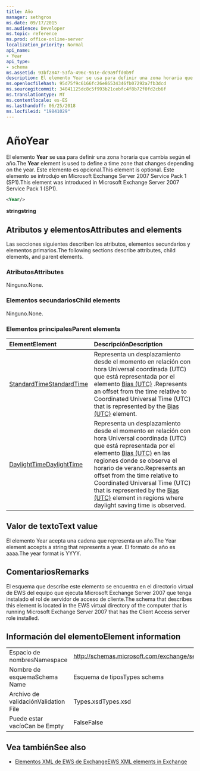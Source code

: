 ```yaml
---
title: Año
manager: sethgros
ms.date: 09/17/2015
ms.audience: Developer
ms.topic: reference
ms.prod: office-online-server
localization_priority: Normal
api_name:
- Year
api_type:
- schema
ms.assetid: 93bf2847-53fa-496c-9a1e-dc9a9ffd0b9f
description: El elemento Year se usa para definir una zona horaria que cambia según el año. Este elemento es opcional. Este elemento se introdujo en Microsoft Exchange Server 2007 Service Pack 1 (SP1).
ms.openlocfilehash: 95d75f9c6166fc26e86534346fb07292a7fb3dcd
ms.sourcegitcommit: 34041125dc8c5f993b21cebfc4f8b72f0fd2cb6f
ms.translationtype: MT
ms.contentlocale: es-ES
ms.lasthandoff: 06/25/2018
ms.locfileid: "19841029"
---
```

# <a name="year"></a><span data-ttu-id="2f14d-105">Año</span><span class="sxs-lookup"><span data-stu-id="2f14d-105">Year</span></span>

<span data-ttu-id="2f14d-106">El elemento **Year** se usa para definir una zona horaria que cambia según el año.</span><span class="sxs-lookup"><span data-stu-id="2f14d-106">The **Year** element is used to define a time zone that changes depending on the year.</span></span> <span data-ttu-id="2f14d-107">Este elemento es opcional.</span><span class="sxs-lookup"><span data-stu-id="2f14d-107">This element is optional.</span></span> <span data-ttu-id="2f14d-108">Este elemento se introdujo en Microsoft Exchange Server 2007 Service Pack 1 (SP1).</span><span class="sxs-lookup"><span data-stu-id="2f14d-108">This element was introduced in Microsoft Exchange Server 2007 Service Pack 1 (SP1).</span></span> 
  
```xml
<Year/>
```

<span data-ttu-id="2f14d-109">**string**</span><span class="sxs-lookup"><span data-stu-id="2f14d-109">**string**</span></span>

## <a name="attributes-and-elements"></a><span data-ttu-id="2f14d-110">Atributos y elementos</span><span class="sxs-lookup"><span data-stu-id="2f14d-110">Attributes and elements</span></span>

<span data-ttu-id="2f14d-111">Las secciones siguientes describen los atributos, elementos secundarios y elementos primarios.</span><span class="sxs-lookup"><span data-stu-id="2f14d-111">The following sections describe attributes, child elements, and parent elements.</span></span>
  
### <a name="attributes"></a><span data-ttu-id="2f14d-112">Atributos</span><span class="sxs-lookup"><span data-stu-id="2f14d-112">Attributes</span></span>

<span data-ttu-id="2f14d-113">Ninguno.</span><span class="sxs-lookup"><span data-stu-id="2f14d-113">None.</span></span>
  
### <a name="child-elements"></a><span data-ttu-id="2f14d-114">Elementos secundarios</span><span class="sxs-lookup"><span data-stu-id="2f14d-114">Child elements</span></span>

<span data-ttu-id="2f14d-115">Ninguno.</span><span class="sxs-lookup"><span data-stu-id="2f14d-115">None.</span></span>
  
### <a name="parent-elements"></a><span data-ttu-id="2f14d-116">Elementos principales</span><span class="sxs-lookup"><span data-stu-id="2f14d-116">Parent elements</span></span>

|<span data-ttu-id="2f14d-117">**Element**</span><span class="sxs-lookup"><span data-stu-id="2f14d-117">**Element**</span></span>|<span data-ttu-id="2f14d-118">**Descripción**</span><span class="sxs-lookup"><span data-stu-id="2f14d-118">**Description**</span></span>|
|:-----|:-----|
|[<span data-ttu-id="2f14d-119">StandardTime</span><span class="sxs-lookup"><span data-stu-id="2f14d-119">StandardTime</span></span>](standardtime.md) <br/> |<span data-ttu-id="2f14d-120">Representa un desplazamiento desde el momento en relación con hora Universal coordinada (UTC) que está representada por el elemento [Bias (UTC)](bias-utc.md) .</span><span class="sxs-lookup"><span data-stu-id="2f14d-120">Represents an offset from the time relative to Coordinated Universal Time (UTC) that is represented by the [Bias (UTC)](bias-utc.md) element.</span></span>  <br/> |
|[<span data-ttu-id="2f14d-121">DaylightTime</span><span class="sxs-lookup"><span data-stu-id="2f14d-121">DaylightTime</span></span>](daylighttime.md) <br/> |<span data-ttu-id="2f14d-122">Representa un desplazamiento desde el momento en relación con hora Universal coordinada (UTC) que está representada por el elemento [Bias (UTC)](bias-utc.md) en las regiones donde se observa el horario de verano.</span><span class="sxs-lookup"><span data-stu-id="2f14d-122">Represents an offset from the time relative to Coordinated Universal Time (UTC) that is represented by the [Bias (UTC)](bias-utc.md) element in regions where daylight saving time is observed.</span></span>  <br/> |
   
## <a name="text-value"></a><span data-ttu-id="2f14d-123">Valor de texto</span><span class="sxs-lookup"><span data-stu-id="2f14d-123">Text value</span></span>

<span data-ttu-id="2f14d-124">El elemento Year acepta una cadena que representa un año.</span><span class="sxs-lookup"><span data-stu-id="2f14d-124">The Year element accepts a string that represents a year.</span></span> <span data-ttu-id="2f14d-125">El formato de año es aaaa.</span><span class="sxs-lookup"><span data-stu-id="2f14d-125">The year format is YYYY.</span></span>
  
## <a name="remarks"></a><span data-ttu-id="2f14d-126">Comentarios</span><span class="sxs-lookup"><span data-stu-id="2f14d-126">Remarks</span></span>

<span data-ttu-id="2f14d-127">El esquema que describe este elemento se encuentra en el directorio virtual de EWS del equipo que ejecuta Microsoft Exchange Server 2007 que tenga instalado el rol de servidor de acceso de cliente.</span><span class="sxs-lookup"><span data-stu-id="2f14d-127">The schema that describes this element is located in the EWS virtual directory of the computer that is running Microsoft Exchange Server 2007 that has the Client Access server role installed.</span></span>
  
## <a name="element-information"></a><span data-ttu-id="2f14d-128">Información del elemento</span><span class="sxs-lookup"><span data-stu-id="2f14d-128">Element information</span></span>

|||
|:-----|:-----|
|<span data-ttu-id="2f14d-129">Espacio de nombres</span><span class="sxs-lookup"><span data-stu-id="2f14d-129">Namespace</span></span>  <br/> |http://schemas.microsoft.com/exchange/services/2006/types  <br/> |
|<span data-ttu-id="2f14d-130">Nombre de esquema</span><span class="sxs-lookup"><span data-stu-id="2f14d-130">Schema Name</span></span>  <br/> |<span data-ttu-id="2f14d-131">Esquema de tipos</span><span class="sxs-lookup"><span data-stu-id="2f14d-131">Types schema</span></span>  <br/> |
|<span data-ttu-id="2f14d-132">Archivo de validación</span><span class="sxs-lookup"><span data-stu-id="2f14d-132">Validation File</span></span>  <br/> |<span data-ttu-id="2f14d-133">Types.xsd</span><span class="sxs-lookup"><span data-stu-id="2f14d-133">Types.xsd</span></span>  <br/> |
|<span data-ttu-id="2f14d-134">Puede estar vacío</span><span class="sxs-lookup"><span data-stu-id="2f14d-134">Can be Empty</span></span>  <br/> |<span data-ttu-id="2f14d-135">False</span><span class="sxs-lookup"><span data-stu-id="2f14d-135">False</span></span>  <br/> |
   
## <a name="see-also"></a><span data-ttu-id="2f14d-136">Vea también</span><span class="sxs-lookup"><span data-stu-id="2f14d-136">See also</span></span>

- [<span data-ttu-id="2f14d-137">Elementos XML de EWS de Exchange</span><span class="sxs-lookup"><span data-stu-id="2f14d-137">EWS XML elements in Exchange</span></span>](ews-xml-elements-in-exchange.md)

